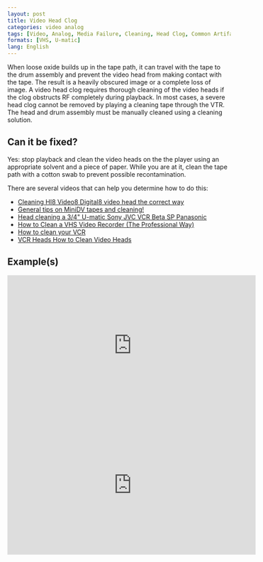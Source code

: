 ```yaml
---
layout: post
title: Video Head Clog
categories: video analog
tags: [Video, Analog, Media Failure, Cleaning, Head Clog, Common Artifacts]
formats: [VHS, U-matic]
lang: English
---
```

When loose oxide builds up in the tape path, it can travel with the tape to the drum assembly and prevent the video head from making contact with the tape. The result is a heavily obscured image or a complete loss of image. A video head clog requires thorough cleaning of the video heads if the clog obstructs RF completely during playback. In most cases, a severe head clog cannot be removed by playing a cleaning tape through the VTR. The head and drum assembly must be manually cleaned using a cleaning solution.

## Can it be fixed?

Yes: stop playback and clean the video heads on the the player using an appropriate solvent and a piece of paper. While you are at it, clean the tape path with a cotton swab to prevent possible recontamination.

There are several videos that can help you determine how to do this:

- [Cleaning HI8 Video8 Digital8 video head the correct way](https://www.youtube.com/watch?v=1KCz59TCy8E)
- [General tips on MiniDV tapes and cleaning!](https://www.youtube.com/watch?v=zW3yT7zVN10)
- [Head cleaning a 3/4" U-matic Sony JVC VCR Beta SP Panasonic](https://www.youtube.com/watch?v=hrc0NLjE2ZY)
- [How to Clean a VHS Video Recorder (The Professional Way)](https://www.youtube.com/watch?v=6_juqTYutXI)
- [How to clean your VCR](https://www.youtube.com/watch?v=0egTI__8D5E)
- [VCR Heads How to Clean Video Heads](https://www.youtube.com/watch?v=2-6XZZq8Nxs)

## Example(s)

<iframe src="https://archive.org/embed/AVAAHeadClog" width="560" height="315" frameborder="0" webkitallowfullscreen="true" mozallowfullscreen="true" allowfullscreen></iframe>

<iframe src="https://archive.org/embed/AVAAHEADCLOG2" width="560" height="315" frameborder="0" webkitallowfullscreen="true" mozallowfullscreen="true" allowfullscreen></iframe>
